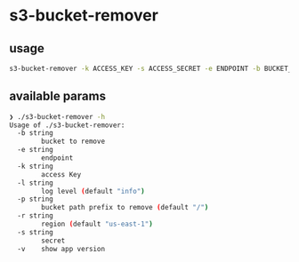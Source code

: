 # s3-bucket-remover

## usage

```bash
s3-bucket-remover -k ACCESS_KEY -s ACCESS_SECRET -e ENDPOINT -b BUCKET_NAME
```

## available params

```bash
❯ ./s3-bucket-remover -h
Usage of ./s3-bucket-remover:
  -b string
    	bucket to remove
  -e string
    	endpoint
  -k string
    	access Key
  -l string
    	log level (default "info")
  -p string
    	bucket path prefix to remove (default "/")
  -r string
    	region (default "us-east-1")
  -s string
    	secret
  -v	show app version
```